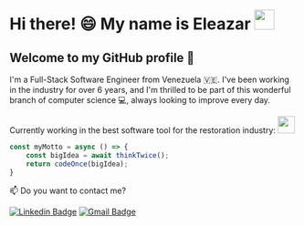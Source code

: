 # Hi there! 😄 My name is Eleazar <img src="https://media.giphy.com/media/hvRJCLFzcasrR4ia7z/giphy.gif" width="35px" height="35px">
## Welcome to my GitHub profile 👾

I'm a Full-Stack Software Engineer from Venezuela 🇻🇪. I've been working in the industry for over 6 years, and I'm thrilled to be part of this wonderful branch of computer science 💻, always looking to improve every day.

Currently working in the best software tool for the restoration industry: <a href="https://tryknowhow.com/"><code><img height="30" width="30" src="https://user-images.githubusercontent.com/7490699/116176288-2985ae80-a6cf-11eb-87b2-11507cee8211.png"></code></a>

``` js
const myMotto = async () => {
    const bigIdea = await thinkTwice();
    return codeOnce(bigIdea);
}
```


📫 Do you want to contact me?

[![Linkedin Badge](https://img.shields.io/badge/-LinkedIn-blue?style=flat-square&logo=Linkedin&logoColor=white&link=https://www.linkedin.com/in/eleazarmaestre)](https://www.linkedin.com/in/eleazarmaestre)
[![Gmail Badge](https://img.shields.io/badge/-E--mail-B23121?style=flat-square&logo=gmail&logoColor=white&link=mailto:eleazarenrique23@gmail.com)](mailto:eleazarenrique23@gmail.com)
